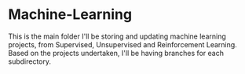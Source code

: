 # Machine-Learning
This is the main folder I'll be storing and updating machine learning projects, from Supervised, Unsupervised and Reinforcement Learning. Based on the projects undertaken, I'll be having branches for each subdirectory.
